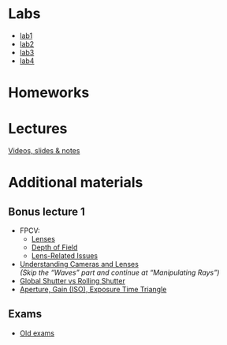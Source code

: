 # Labs

* [lab1](lab1-public/lab1.md)
* [lab2](lab2-public/lab2.md)
* [lab3](lab3-public/lab3.md)
* [lab4](lab4-public/lab4.md)

# Homeworks

# Lectures

[Videos, slides & notes](https://drive.google.com/drive/folders/1qhIWWvIsr6-zJUCOvnYrPaPOntkC3DIQ?usp=drive_link)

# Additional materials

## Bonus lecture 1

* FPCV:
    - [Lenses](https://www.youtube.com/embed/7LX-19v_9ns)
    - [Depth of Field](https://www.youtube.com/embed/v5OE90eVIXo)
    - [Lens-Related Issues](https://www.youtube.com/embed/hzOeqCb2Fg4)
*  [Understanding Cameras and Lenses](https://ciechanow.ski/cameras-and-lenses/)  
  *(Skip the “Waves” part and continue at “Manipulating Rays”)*
* [Global Shutter vs Rolling Shutter](https://www.premiumbeat.com/blog/know-the-basics-of-global-shutter-vs-rolling-shutter/)
* [Aperture, Gain (ISO), Exposure Time Triangle](https://www.cambridgeincolour.com/tutorials/camera-exposure.htm)


## Exams

* [Old exams](old_exams)
